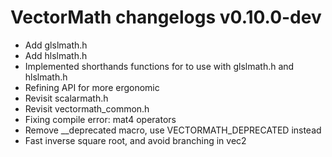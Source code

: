 # VectorMath changelogs v0.10.0-dev
- Add glslmath.h
- Add hlslmath.h
- Implemented shorthands functions for to use with glslmath.h and hlslmath.h
- Refining API for more ergonomic
- Revisit scalarmath.h
- Revisit vectormath_common.h
- Fixing compile error: mat4 operators
- Remove __deprecated macro, use VECTORMATH_DEPRECATED instead
- Fast inverse square root, and avoid branching in vec2